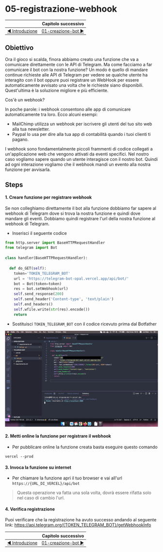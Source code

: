 # 05-registrazione-webhook

|    | Capitolo successivo | 
|:-- | ------------------: |
| [◀︎ Introduzione](https://github.com/voxel-community/2021-telegram-nasa-bot/) | [01-creazione-bot ▶︎]() |

## Obiettivo

Ora il gioco si scalda, finora abbiamo creato una funzione che va a comunicare direttamente con le API di Telegram. Ma come facciamo a far comunicare il bot con la nostra funzione? Un modo è quello di mandare continue richieste alle API di Telegram per vedere se qualche utente ha interagito con il bot oppure puoi registrare un WebHook per essere automaticamente avvisato una volta che le richieste siano disponibili. Quest'ultima è la soluzione migliore e più efficiente.

Cos'è un webhook?

In poche parole: i webhook consentono alle app di comunicare automaticamente tra loro.
Ecco alcuni esempi:
- MailChimp utilizza un webhook per iscrivere gli utenti del tuo sito web alla tua newsletter.
- Paypal lo usa per dire alla tua app di contabilità quando i tuoi clienti ti pagano.

I webhook sono fondamentalmente piccoli frammenti di codice collegati a un'applicazione web che vengono attivati ​​da eventi specifici. Nel nostro caso vogliamo sapere quando un utente interagisce con il nostro bot. Quindi ad ogni interazione vogliamo che il webhook mandi un evento alla nostra funzione per avvisarla.

## Steps

#### 1. Creare funzione per registrare webhook

Se non colleghiamo direttamente il bot alla funzione dobbiamo far sapere al webhook di Telegram dove si trova la nostra funzione e quindi dove mandare gli eventi. Dobbiamo quindi registrare l'url della nostra funzione al webhook di Telegram.

- Inserisci il seguente codice
``` py
from http.server import BaseHTTPRequestHandler
from telegram import Bot

class handler(BaseHTTPRequestHandler):

  def do_GET(self):
    token='TOKEN_TELEGRAM_BOT'
    url = 'https://telegram-bot-opal.vercel.app/api/bot/'
    bot = Bot(token=token)
    res = bot.setWebhook(url)
    self.send_response(200)
    self.send_header('Content-type', 'text/plain')
    self.end_headers()
    self.wfile.write(str(res).encode())
    return
```

- Sostituisci `TOKEN_TELEGRAM_BOT` con il codice ricevuto prima dal Botfather

<kbd>![0-fatherbot-1](../assets/Lessons/11-webhook.png)</kbd>

#### 2. Metti online la funzione per registrare il webhook

- Per pubblicare online la funzione creata basta eseguire questo comando
```
vercel --prod
```

#### 3. Invoca la funzione su internet

- Per chiamare la funzione apri il tuo browser e vai all'url `https://{URL_DI_VERCEL}/api/bot`
> Questa operazione va fatta una sola volta, dovrà essere rifatta solo nel caso di cambio l'url.

#### 4. Verifica registrazione

Puoi verificare che la registrazione ha avuto successo andando al seguente link: https://api.telegram.org/{TOKEN_TELEGRAM_BOT}/getWebhookInfo

|    | Capitolo successivo | 
|:-- | ------------------: |
| [◀︎ Introduzione](https://github.com/voxel-community/2021-telegram-nasa-bot/) | [01-creazione-bot ▶︎]() |